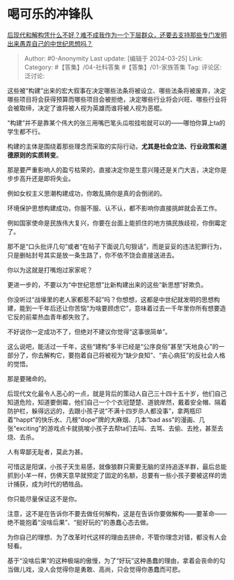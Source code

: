# 喝可乐的冲锋队
[后现代和解构凭什么不好？难不成我作为一个下层群众，还要去支持那些专门发明出来愚弄自己的中世纪思想吗？](https://www.zhihu.com/question/649265898/answer/3442919551)

> Author: #0-Anonymity
> Last update: [编辑于 2024-03-25]
> Link:
> Category: #【答集】/04-社科答集 #【答集】/01-家族答集 
> Tag: 
> 评论区:
> 泛讨论:

这些被“构建”出来的宏大叙事在决定哪些法条将被设立、哪些法条将被废弃，决定哪些项目将会获得预算而哪些项目会被拒绝，决定哪些行业将会兴旺、哪些行业将会被取缔，决定了谁将被人视为英雄而谁将被人视为恶棍。

“构建”并不是靠某个伟大的张三用嘴巴笔头瓜啦挂啦就可以的——哪怕你算上ta的学生都不行。

构建的主体是围绕着那些理念而采取的实际行动，**尤其是社会立法、行业政策和道德原则的实质转变**。

那是要严重影响人的盈亏枯荣的，直接决定你是生意兴隆还是关门大吉，决定你是步步高升还是即将失业。

例如女权主义思潮构建成功，你敢乱搞你是真的会倒闭的。

环境保护思想构建成功，你服不服、认不认，都不影响你直接挑衅就会丢工作。

例如国家使命是民族伟大复兴，你要在台面上能抓住的地方搞民族歧视，你倒霉定了。

那不是“口头批评几句”或者“在帖子下面说几句狠话”，而是妥妥的违法犯罪行为，只是删帖封号其实是放一条生路了，你不依不饶会直接送进去。

你以为这就是打嘴炮过家家呢？

更进一步的，不要以为“中世纪思想”比新构建出来的这些“新思想”好欺负。

你没听过“战壕里的老人家都惹不起”吗？你想想，这都是中世纪就发明的思想构建，能到一千年后还让你苦恼“为啥要顾虑它”，意味着过去一千年里你所有想要造它反的前辈热血青年都失败了。

不好说你一定成功不了，但绝对不建议你觉得“这事很简单”。

这么说吧，能活过一千年，这些“建构”多半已经是“公序良俗”甚至“天地良心”的一部分了，你去解构它，要抱着自己将被视为“缺少良知”、“丧心病狂”的反社会人格的觉悟。

那是要赌命的。

后现代文化最令人恶心的一点，就是背后的策动人自己三十四十五十岁，他们自己知道危险，知道要倒霉，他们自己一个个衣冠楚楚、道貌岸然，戴着安全帽、隔着防护栏，躲得远远的，去跟小孩子说“不满十四岁杀人都没事”，拿两瓶印着“happt”的快乐水、几根“dope”牌的大麻烟、几本“bad ass”的漫画、几张“exciting”的游戏点卡就挑唆小孩子去帮ta们去叫、去骂、去偷、去抢，甚至去烧、去杀。

人有卑鄙无耻者，莫此为甚。

可惜这是阳谋，小孩子天生易感，就像狼群只需要无脑的坚持追逐羊群，最后总能抓到小羊一样，仿佛天意早就预定了固定的名额，总要有一些小孩子要被这样的诡计捕获，成为时代的牺牲品。

你只能尽量保证这不是你。

注意，这不是在告诉你不要去做任何解构，这是在告诉你要做解构——要革命——绝不能抱着“没啥后果”、“挺好玩的”的愚蠢心态去做。

为你自己的理想、为了改革时代这样的理由去拼命，不管你理念对错，都没有人会轻看。

基于“没啥后果”的这种极端的傲慢，为了“好玩”这种愚蠢的理由，拿着会丧命的勾当做儿戏，没人会觉得你是勇敢、高尚，只会觉得你愚蠢而可悲。
